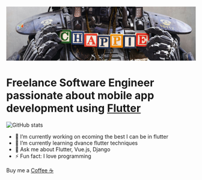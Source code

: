 ![Image](https://github.com/Chappie74/Chappie74/blob/main/ChappieBanner.jpg)

# Freelance Software Engineer passionate about mobile app development using [Flutter](https://flutter.dev/) 

![GitHub stats](https://github-readme-stats.vercel.app/api?username=Chappie74&show_icons=true)  

- 🔭 I’m currently working on ecoming the best I can be in flutter 
- 🌱 I’m currently learning dvance flutter techniques 
- 💬 Ask me about Flutter, Vue.js, Django 
- ⚡ Fun fact: I love programming 


Buy me a [Coffee ☕](https://www.buymeacoffee.com/chappie74dO)


 

